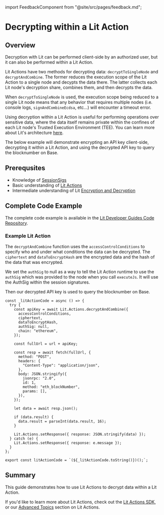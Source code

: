 import FeedbackComponent from "@site/src/pages/feedback.md";

# Decrypting within a Lit Action


## Overview

Decryption with Lit can be performed client-side by an authorized user, but it can also be performed within a Lit Action.

Lit Actions have two methods for decrypting data: `decryptToSingleNode` and `decryptAndCombine`. The former reduces the execution scope of the Lit Action to a single node and decypts the data there. The latter collects each Lit node's decryption share, combines them, and then decrypts the data.

When `decryptToSingleNode` is used, the execution scope being reduced to a single Lit node means that any behavior that requires multiple nodes (i.e. console logs, `signAndCombineEcdsa`, etc...) will encounter a timeout error.

Using decryption within a Lit Action is useful for performing operations over sensitive data, where the data itself remains private within the confines of each Lit node's Trusted Execution Environment (TEE). You can learn more about Lit's architecture [here](../../resources/how-it-works#sealed-and-confidential-hardware.md).

The below example will demonstrate encrypting an API key client-side, decrypting it within a Lit Action, and using the decrypted API key to query the blocknumber on Base.

## Prerequsites
- Knowledge of [SessionSigs](../authentication/session-sigs/intro)
- Basic understanding of [Lit Actions](../serverless-signing/quick-start)
- Intermediate understanding of Lit [Encryption and Decryption](../access-control/quick-start)

## Complete Code Example
The complete code example is available in the [Lit Developer Guides Code Repository](https://github.com/LIT-Protocol/developer-guides-code/tree/master/decrypt-api-key-in-action/nodejs).

### Example Lit Action

The `decryptAndCombine` function uses the `accessControlConditions` to specify who and under what conditions the data can be decrypted. The `ciphertext` and `dataToEncryptHash` are the encrypted data and the hash of the data that was encrypted.

We set the `authSig` to null as a way to tell the Lit Action runtime to use the `authSig` which was provided to the node when you call `executeJs`. It will use the AuthSig within the session signatures. 

Then our decrypted API key is used to query the blocknumber on Base.

```tsx
const _litActionCode = async () => {
  try {
    const apiKey = await Lit.Actions.decryptAndCombine({
      accessControlConditions,
      ciphertext,
      dataToEncryptHash,
      authSig: null,
      chain: "ethereum",
    });

    const fullUrl = url + apiKey;

    const resp = await fetch(fullUrl, {
      method: "POST",
      headers: {
        "Content-Type": "application/json",
      },
      body: JSON.stringify({
        jsonrpc: "2.0",
        id: 1,
        method: "eth_blockNumber",
        params: [],
      }),
    });

    let data = await resp.json();

    if (data.result) {
      data.result = parseInt(data.result, 16);
    }

    Lit.Actions.setResponse({ response: JSON.stringify(data) });
  } catch (e) {
    Lit.Actions.setResponse({ response: e.message });
  }
};

export const litActionCode = `(${_litActionCode.toString()})();`;
```

## Summary

This guide demonstrates how to use Lit Actions to decrypt data within a Lit Action.

If you'd like to learn more about Lit Actions, check out the [Lit Actions SDK](https://actions-docs.litprotocol.com/), or our [Advanced Topics](https://developer.litprotocol.com/category/advanced-topics-1) section on Lit Actions.